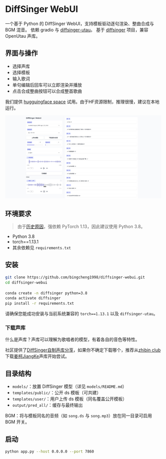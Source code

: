 # DiffSinger WebUI

一个基于 Python 的 DiffSinger WebUI，支持模板驱动逐句渲染、整曲合成与 BGM 混音。
依赖 gradio 与 [diffsinger-utau](https://github.com/bingcheng1998/diffsinger_utau)。
基于 [diffsinger](https://github.com/openvpi/DiffSinger) 项目，兼容 OpenUtau 声库。

## 界面与操作

- 选择声库
- 选择模板
- 输入歌词
- 单句编辑后回车可以立即渲染并播放
- 点击合成整曲按钮可以合成整首歌曲

我们提供 [hugguingface space](https://huggingface.co/spaces/SJTU/diffsinger-webui) 试用。由于HF资源限制，推理很慢，建议在本地运行。

![界面截图](./.src/webui.jpg)

## 环境要求

> 由于[历史原因](https://github.com/openvpi/DiffSinger/blob/main/docs/GettingStarted.md#deployment)，强依赖 PyTorch 1.13，因此建议使用 Python 3.8。

- Python 3.8
- torch==1.13.1
- 其余依赖见 `requirements.txt`

## 安装
```bash
git clone https://github.com/bingcheng1998/diffsinger-webui.git
cd diffsinger-webui

conda create -n diffsinger python=3.8
conda activate diffsinger
pip install -r requirements.txt
```

请确保您能成功安装与当前系统兼容的 `torch==1.13.1` 以及 `diffsinger-utau`。

### 下载声库

什么是声库？声库可以理解为歌唱者的模型，有着各自的音色等特性。

社区提供了[DiffSinger自制声库分享](https://docs.qq.com/sheet/DQXNDY0pPaEpOc3JN)，如果你不确定下载哪个，推荐从[zhibin club](https://www.zhibin.club/)下载[姜柯JiangKe](https://pan.quark.cn/s/254f030af8cb#/list/share/0929019064004907b7b95212c03066ed)声库开始尝试。

## 目录结构
- `models/`：放置 DiffSinger 模型（详见 `models/README.md`）
- `templates/public/`：公开 ds 模板（可共建）
- `templates/user/`：用户上传 ds 模板（同名覆盖公开模板）
- `output/pred_all/`：缓存与最终输出

BGM：将与模板同名的音频（如 `song.ds` 与 `song.mp3`）放在同一目录可启用 BGM 开关。

## 启动
```bash
python app.py --host 0.0.0.0 --port 7860
```